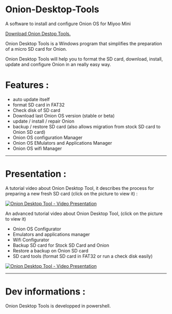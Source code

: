 # Onion-Desktop-Tools
A software to install and configure Onion OS for Miyoo Mini

[Download Onion Destop Tools.](https://github.com/schmurtzm/Onion-Desktop-Tools/archive/refs/tags/v0.0.5.zip)

Onion Desktop Tools is a Windows program that simplifies the preparation of a micro SD card for Onion.

Onion Desktop Tools will help you to format the SD card, download, install, update and configure Onion in an really easy way.

# Features : 
- auto update itself
- format SD card in FAT32
- Check disk of SD card
- Download last Onion OS version (stable or beta)
- update / install / repair Onion
- backup / restore SD card (also allows migration from stock SD card to Onion SD card)
- Onion OS configuration Manager
- Onion OS EMulators and Applications Manager
- Onion OS wifi Manager

------------------------------------------------
# Presentation : 
A tutorial video about Onion Desktop Tool, it describes the process for preparing a new fresh SD card (click on the picture to view it) :

[![Onion Desktop Tool - Video Presentation](https://img.youtube.com/vi/moE52Dw2x64/0.jpg)](https://youtu.be/moE52Dw2x64])

An advanced tutorial video about Onion Desktop Tool,  (click on the picture to view it)
- Onion OS Configurator
- Emulators and applications manager
- Wifi Configurator
- Backup SD card for Stock SD Card and Onion
- Restore a backup on Onion SD card
- SD card tools (format SD card in FAT32 or run a check disk easily)


[![Onion Desktop Tool - Video Presentation](https://img.youtube.com/vi/QyzKe8Lqdi8/0.jpg)](https://youtu.be/QyzKe8Lqdi8])

------------------------------------------------

# Dev informations : 
Onion Desktop Tools is developped in powershell.
